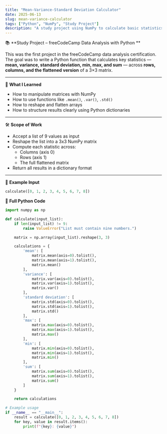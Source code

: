 ```yaml
---
title: "Mean-Variance-Standard Deviation Calculator"
date: 2025-06-13
slug: mean-variance-calculator
tags: ["Python", "NumPy", "Study Project"]
description: "A study project using NumPy to calculate basic statistics across a 3x3 matrix."
---
```


📚 **Study Project – freeCodeCamp Data Analysis with Python **

This was the first project in the freeCodeCamp data analysis certification. The goal was to write a Python function that calculates key statistics — **mean, variance, standard deviation, min, max, and sum** — across **rows, columns, and the flattened version** of a 3×3 matrix.

---

🧠 **What I Learned**
- How to manipulate matrices with NumPy  
- How to use functions like `.mean()`, `.var()`, `.std()`  
- How to reshape and flatten arrays  
- How to structure results clearly using Python dictionaries

---

🛠 **Scope of Work**
- Accept a list of 9 values as input  
- Reshape the list into a 3x3 NumPy matrix  
- Compute each statistic across:
  - Columns (axis 0)
  - Rows (axis 1)
  - The full flattened matrix  
- Return all results in a dictionary format

---

📌 **Example Input**
```python
calculate([0, 1, 2, 3, 4, 5, 6, 7, 8])
```

📎 **Full Python Code**

```python
import numpy as np

def calculate(input_list):
    if len(input_list) != 9:
        raise ValueError("List must contain nine numbers.")

    matrix = np.array(input_list).reshape(3, 3)

    calculations = {
        'mean': [
            matrix.mean(axis=0).tolist(),
            matrix.mean(axis=1).tolist(),
            matrix.mean()
        ],
        'variance': [
            matrix.var(axis=0).tolist(),
            matrix.var(axis=1).tolist(),
            matrix.var()
        ],
        'standard deviation': [
            matrix.std(axis=0).tolist(),
            matrix.std(axis=1).tolist(),
            matrix.std()
        ],
        'max': [
            matrix.max(axis=0).tolist(),
            matrix.max(axis=1).tolist(),
            matrix.max()
        ],
        'min': [
            matrix.min(axis=0).tolist(),
            matrix.min(axis=1).tolist(),
            matrix.min()
        ],
        'sum': [
            matrix.sum(axis=0).tolist(),
            matrix.sum(axis=1).tolist(),
            matrix.sum()
        ]
    }

    return calculations

# Example usage
if __name__ == "__main__":
    result = calculate([0, 1, 2, 3, 4, 5, 6, 7, 8])
    for key, value in result.items():
        print(f"{key}: {value}")

